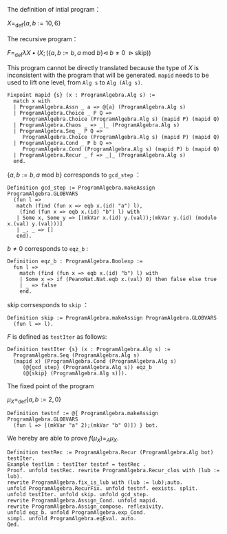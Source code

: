 The definition of  intial program：

$X=_\text{def} \{a,b := 10,6\}$

The recursive program：

$F=_\text{def}\lambda X \bullet (X;(\{a,b := b,a \ \text{mod}\  b\}\triangleleft \  b \neq 0 \ \triangleright \text{skip}))$

This program cannot be directly translated because the type of $X$ is inconsistent with the program that will be generated. `mapid` needs to be used to lift one level, from `Alg s` to `Alg (Alg s)`.

```coq
Fixpoint mapid {s} (x : ProgramAlgebra.Alg s) :=
  match x with
  | ProgramAlgebra.Assn _ a => @{a} (ProgramAlgebra.Alg s)
  | ProgramAlgebra.Choice _ P Q =>
     ProgramAlgebra.Choice (ProgramAlgebra.Alg s) (mapid P) (mapid Q)
  | ProgramAlgebra.Chaos _ => _|_ (ProgramAlgebra.Alg s)
  | ProgramAlgebra.Seq _ P Q =>
     ProgramAlgebra.Choice (ProgramAlgebra.Alg s) (mapid P) (mapid Q)
  | ProgramAlgebra.Cond _ P b Q =>
     ProgramAlgebra.Cond (ProgramAlgebra.Alg s) (mapid P) b (mapid Q)
  | ProgramAlgebra.Recur _ f => _|_ (ProgramAlgebra.Alg s)
  end.
```

$\{a,b := b,a \ \text{mod}\  b\}$ corresponds to `gcd_step` ：

```coq
Definition gcd_step := ProgramAlgebra.makeAssign ProgramAlgebra.GLOBVARS
  (fun l =>
   match (find (fun x => eqb x.(id) "a") l),
    (find (fun x => eqb x.(id) "b") l) with
   | Some x, Some y => [(mkVar x.(id) y.(val));(mkVar y.(id) (modulo x.(val) y.(val)))]
   | _, _ => []
   end).
```

$b\neq 0$ corresponds to  `eqz_b` :

```coq
Definition eqz_b : ProgramAlgebra.Boolexp :=
  fun l =>
    match (find (fun x => eqb x.(id) "b") l) with
    | Some x => if (PeanoNat.Nat.eqb x.(val) 0) then false else true
    | _ => false
    end.
```

$\text{skip}$ corrsesponds to  `skip` ：

```coq
Definition skip := ProgramAlgebra.makeAssign ProgramAlgebra.GLOBVARS
  (fun l => l).
```

$F$ is defined as `testIter` as follows:

```coq
Definition testIter {s} (x : ProgramAlgebra.Alg s) :=
  ProgramAlgebra.Seq (ProgramAlgebra.Alg s)
  (mapid x) (ProgramAlgebra.Cond (ProgramAlgebra.Alg s)
     (@{gcd_step} (ProgramAlgebra.Alg s)) eqz_b
     (@{skip} (ProgramAlgebra.Alg s))).
```

The fixed point of the program

$\mu_X =_\text{def} \{a,b:= 2,0 \}$

```coq
Definition testnf := @{ ProgramAlgebra.makeAssign ProgramAlgebra.GLOBVARS 
  (fun l => [(mkVar "a" 2);(mkVar "b" 0)]) } bot.
```

We hereby are able to prove $f(\mu_X)=_A \mu_X$.

```coq
Definition testRec := ProgramAlgebra.Recur (ProgramAlgebra.Alg bot) testIter.
Example testlim : testIter testnf = testRec .
Proof. unfold testRec. rewrite ProgramAlgebra.Recur_clos with (lub := lub).
rewrite ProgramAlgebra.fix_is_lub with (lub := lub);auto.
unfold ProgramAlgebra.RecurFix. unfold testnf. eexists. split.
unfold testIter. unfold skip. unfold gcd_step.
rewrite ProgramAlgebra.Assign_Cond. unfold mapid.
rewrite ProgramAlgebra.Assign_compose. reflexivity.
unfold eqz_b. unfold ProgramAlgebra.exp_Cond.
simpl. unfold ProgramAlgebra.eqEval. auto.
Qed.
```